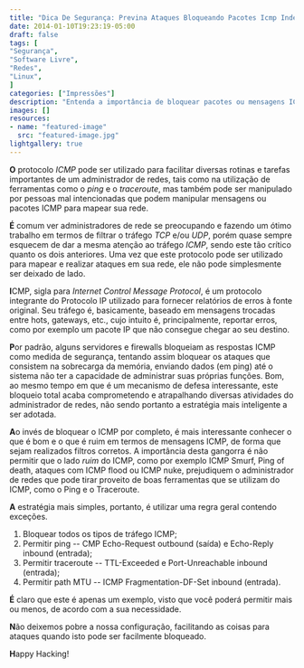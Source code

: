 ```yaml
---
title: "Dica De Segurança: Previna Ataques Bloqueando Pacotes Icmp Indesejados"
date: 2014-01-10T19:23:19-05:00
draft: false
tags: [
"Segurança",
"Software Livre",
"Redes",
"Linux",
]
categories: ["Impressões"]
description: "Entenda a importância de bloquear pacotes ou mensagens ICMP indesejadas."
images: []
resources:
- name: "featured-image"
  src: "featured-image.jpg"
lightgallery: true
---
```

**O** protocolo *ICMP* pode ser utilizado para facilitar diversas rotinas e tarefas importantes de um administrador de redes, tais como na utilização de ferramentas como o *ping* e o *traceroute*, mas também pode ser manipulado por pessoas mal intencionadas que podem manipular mensagens ou pacotes ICMP para mapear sua rede.

<!--more-->

**É** comum ver administradores de rede se preocupando e fazendo um ótimo trabalho em termos de filtrar o tráfego *TCP* e/ou *UDP*, porém quase sempre esquecem de dar a mesma atenção ao tráfego *ICMP*, sendo este tão crítico quanto os dois anteriores. Uma vez que este protocolo pode ser utilizado para mapear e realizar ataques em sua rede, ele não pode simplesmente ser deixado de lado.

**I**CMP, sigla para *Internet Control Message Protocol*, é um protocolo integrante do Protocolo IP utilizado para fornecer relatórios de erros à fonte original. Seu tráfego é, basicamente, baseado em mensagens trocadas entre hots, gateways, etc., cujo intuito é, principalmente, reportar erros, como por exemplo um pacote IP que não consegue chegar ao seu destino.

**P**or padrão, alguns servidores e firewalls bloqueiam as respostas ICMP como medida de segurança, tentando assim bloquear os ataques que consistem na sobrecarga da memória, enviando dados (em ping) até o sistema não ter a capacidade de administrar suas próprias funções. Bom, ao mesmo tempo em que é um mecanismo de defesa interessante, este bloqueio total acaba comprometendo e atrapalhando diversas atividades do administrador de redes, não sendo portanto a estratégia mais inteligente a ser adotada.

**A**o invés de bloquear o ICMP por completo, é mais interessante conhecer o que é bom e o que é ruim em termos de mensagens ICMP, de forma que sejam realizados filtros corretos. A importância desta gangorra é não permitir que o lado *ruim* do ICMP, como por exemplo ICMP Smurf, Ping of death, ataques com ICMP flood ou ICMP nuke, prejudiquem o administrador de redes que pode tirar proveito de boas ferramentas que se utilizam do ICMP, como o Ping e o Traceroute.

**A** estratégia mais simples, portanto, é utilizar uma regra geral contendo exceções.

1. Bloquear todos os tipos de tráfego ICMP;
2. Permitir ping -- CMP Echo-Request outbound (saída) e Echo-Reply inbound (entrada);
3. Permitir traceroute -- TTL-Exceeded e Port-Unreachable inbound (entrada);
4. Permitir path MTU -- ICMP Fragmentation-DF-Set inbound (entrada).

**É** claro que este é apenas um exemplo, visto que você poderá permitir mais ou menos, de acordo com a sua necessidade.

**N**ão deixemos pobre a nossa configuração, facilitando as coisas para ataques quando isto pode ser facilmente bloqueado.

**H**appy Hacking!
